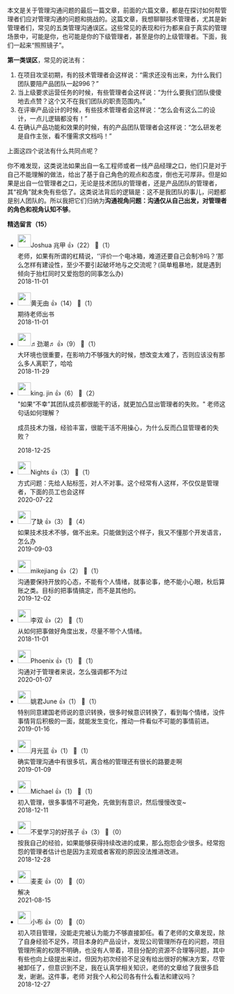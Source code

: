 本文是关于管理沟通问题的最后一篇文章，前面的六篇文章，都是在探讨如何帮管理者们应对管理沟通的问题和挑战的。这篇文章，我想聊聊技术管理者，尤其是新管理者们，常见的五类管理沟通误区。这些常见的表现和行为都来自于真实的管理场景中，可能是你，也可能是你的下级管理者，甚至是你的上级管理者。下面，我们一起来“照照镜子”。

**第一类误区**，常见的说法有：

1. 在项目攻坚初期，有的技术管理者会这样说：“需求还没有出来，为什么我们团队要陪产品团队一起996？”
2. 当上级要求运营任务的时候，有些管理者会这样说：“为什么要我们团队傻傻地去点赞？这个又不在我们团队的职责范围内。”
3. 在评审产品设计的时候，有些技术管理者会这样说：“怎么会有这么二的设计，一点儿逻辑都没有！”
4. 在确认产品功能和效果的时候，有的产品团队管理者会这样说：“怎么研发老是自作主张，看不懂需求文档吗！”

上面这四个说法有什么共同点呢？

你不难发现，这类说法如果出自一名工程师或者一线产品经理之口，他们只是对于自己不能理解的做法，给出了基于自己角色的观点和态度，倒也无可厚非。但是如果是出自一位管理者之口，无论是技术团队的管理者，还是产品团队的管理者，其“视角”就未免有些低了。这类说法背后的逻辑是：这不是我团队的事儿，问题都是别人团队的。所以我把它们归纳为**沟通视角问题：沟通仅从自己出发，对管理者的角色和视角认知不够**。
<div><strong>精选留言（15）</strong></div><ul>
<li><img src="https://static001.geekbang.org/account/avatar/00/12/fc/13/11f8062e.jpg" width="30px"><span>Joshua 兆甲</span> 👍（22） 💬（1）<div>老师，如果有所谓的杠精说，‘’评价一个电冰箱，难道还要自己会制冷吗？‘那么怎样有建设性，至少不要引起破坏地与之交流呢？(简单粗暴地，就是遇到倾向于抬杠同时又爱抱怨的同事怎么办)</div>2018-11-01</li><br/><li><img src="https://static001.geekbang.org/account/avatar/00/0f/59/ed/88608728.jpg" width="30px"><span>黄无由</span> 👍（14） 💬（1）<div>期待老师出书</div>2018-11-01</li><br/><li><img src="https://static001.geekbang.org/account/avatar/00/10/fd/69/0a3c0d0b.jpg" width="30px"><span>♬劲潮♬</span> 👍（9） 💬（1）<div>大环境也很重要，在影响力不够强大的时候，想改变太难了，否则应该没有那么多人离职了，哈哈</div>2018-11-29</li><br/><li><img src="https://static001.geekbang.org/account/avatar/00/14/38/42/d0f21bed.jpg" width="30px"><span>king. jin</span> 👍（6） 💬（2）<div>&quot;如果“不幸”其团队成员都很能干的话，就更加凸显出管理者的失败。&quot;    老师这句话如何理解？

成员技术力强，经验丰富，很能干活不用操心，为什么反而凸显管理者的失败？</div>2018-12-25</li><br/><li><img src="https://static001.geekbang.org/account/avatar/00/12/3b/65/7a01c8c8.jpg" width="30px"><span>Nights</span> 👍（3） 💬（1）<div>方式问题：先给人贴标签，对人不对事。这个经常有人这样，不仅仅是管理者，下面的员工也会这样</div>2020-07-22</li><br/><li><img src="https://static001.geekbang.org/account/avatar/00/12/b2/5f/9f1dc7ce.jpg" width="30px"><span>了缺</span> 👍（3） 💬（4）<div>如果技术技术不够，做不出来。只能做到这个样子，我又不懂那个开发语言，怎么办</div>2019-09-03</li><br/><li><img src="https://static001.geekbang.org/account/avatar/00/15/4d/7a/106c3745.jpg" width="30px"><span>mikejiang</span> 👍（2） 💬（1）<div>沟通要保持开放的心态，不能有个人情绪，就事论事，绝不能小心眼，秋后算账之类。目标的把事情搞定，而不是其他的。</div>2019-12-02</li><br/><li><img src="https://static001.geekbang.org/account/avatar/00/10/38/cf/f2c7d021.jpg" width="30px"><span>李双</span> 👍（2） 💬（1）<div>从如何把事做好角度出发，尽量不带个人情绪。</div>2018-11-01</li><br/><li><img src="https://static001.geekbang.org/account/avatar/00/0f/57/38/ba6a106f.jpg" width="30px"><span>Phoenix</span> 👍（1） 💬（1）<div>沟通对于管理者来说，怎么强调都不为过</div>2020-01-07</li><br/><li><img src="https://static001.geekbang.org/account/avatar/00/11/8a/dd/70637f43.jpg" width="30px"><span>姚君June</span> 👍（1） 💬（1）<div>特别同意建国老师说的意识转换，很多时候意识转换了，看到每个情绪，没件事情背后积极的一面，就能发生变化，推动一件看似不可能的事情前进。</div>2019-01-16</li><br/><li><img src="https://static001.geekbang.org/account/avatar/00/14/70/9b/56248387.jpg" width="30px"><span>月光蓝</span> 👍（1） 💬（1）<div>确实管理沟通中有很多坑，离合格的管理还有很长的路要走啊</div>2019-01-09</li><br/><li><img src="https://static001.geekbang.org/account/avatar/00/12/35/5a/7431e82e.jpg" width="30px"><span>Michael</span> 👍（1） 💬（1）<div>初入管理，很多事情不可避免，先做到有意识，然后慢慢改变~</div>2018-12-11</li><br/><li><img src="https://static001.geekbang.org/account/avatar/00/10/12/1a/8a6a8ac0.jpg" width="30px"><span>不爱学习的好孩子</span> 👍（3） 💬（0）<div>按我自己的经验，如果能够获得持续改进的成果，那么抱怨会少很多。经常抱怨的管理者估计也是因为主观或者客观的原因没法推进改进。</div>2018-12-28</li><br/><li><img src="https://static001.geekbang.org/account/avatar/00/25/b7/3e/7d93176e.jpg" width="30px"><span>麦麦</span> 👍（0） 💬（0）<div>解决</div>2021-08-15</li><br/><li><img src="https://static001.geekbang.org/account/avatar/00/12/1d/f1/6166916a.jpg" width="30px"><span>小布</span> 👍（0） 💬（0）<div>初入项目管理，没能走完被认为能力不够直接卸任。看了老师的文章发现，除了自身经验不足外，项目本身的产品设计，发现公司管理所存在的问题，项目管理所需的权限不明确，也没有人带着，项目分配的资源不合理等问题，其中有些也向上级提出来过，但因为初次经验不足没有给出很好的解决方案，尽管被卸任了，但意识到不足，我在认真学相关知识，老师的文章给了我很多启发，谢谢。这件事，老师 对我个人和公司各有什么看法和建议吗？</div>2018-12-27</li><br/>
</ul>